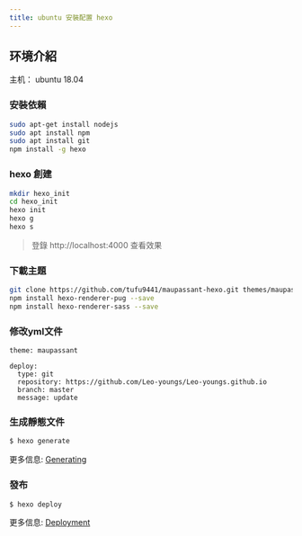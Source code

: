 ```yaml
---
title: ubuntu 安裝配置 hexo
---
```



## 环境介紹
主机： ubuntu 18.04

### 安裝依賴

``` bash
sudo apt-get install nodejs
sudo apt install npm
sudo apt install git
npm install -g hexo
```


### hexo 創建

``` bash
mkdir hexo_init
cd hexo_init
hexo init
hexo g
hexo s
```
> 登錄 http://localhost:4000  查看效果

### 下載主題
``` bash
git clone https://github.com/tufu9441/maupassant-hexo.git themes/maupassant
npm install hexo-renderer-pug --save
npm install hexo-renderer-sass --save
```

### 修改yml文件
```
theme: maupassant

deploy: 
  type: git
  repository: https://github.com/Leo-youngs/Leo-youngs.github.io
  branch: master
  message: update
```



### 生成靜態文件

``` bash
$ hexo generate
```

更多信息: [Generating](https://hexo.io/docs/generating.html)

### 發布

``` bash
$ hexo deploy
```

更多信息: [Deployment](https://hexo.io/docs/deployment.html)
